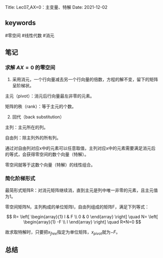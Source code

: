 Title: Lec07_AX=0：主变量、特解
Date: 2021-12-02
## keywords

#零空间 #线性代数 #消元  

## 笔记

### 求解 $AX=0$ 的零空间

1. 采用消元，一个行向量减去另一个行向量的倍数，方程的解不变，留下的矩阵呈阶梯状。

主元（pivot）：消元后行向量最左非零的元素。

矩阵的秩（rank）：等于主元的个数。

2. 回代（back substitution）

主列：主元所在的列。

自由列：除主列外的所有列。

通过对自由列对应x中的元素可以任意取值，主列对应x中的元素需要满足消元后的等式，会获得零空间的数个向量（特解）。

零空间就等于这数个向量（特解）的线性组合。

### 简化阶梯形式

最简形式矩阵R：对消元矩阵继续消，直到主元是列中唯一非零的元素，且主元值为1。

零空间矩阵N，主列构成的单位矩阵I，自由列组成的矩阵F，满足下列等式：

$$
R=
\left[
\begin{array}{1}
I & F \\
0 & 0
\end{array}
\right]
\quad
N=
\left[
\begin{array}{1}
-F \\
I
\end{array}
\right]
\quad
R*N=0
$$

故求取特解时，只要把$x_{free}$指定为单位矩阵，$x_{pivot}$就为$-F$。

## 总结

